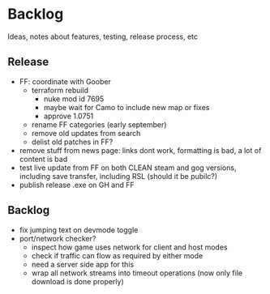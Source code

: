 # Backlog

Ideas, notes about features, testing, release process, etc

## Release

* FF: coordinate with Goober
  * terraform rebuild
    * nuke mod id 7695
    * maybe wait for Camo to include new map or fixes
    * approve 1.0751
  * rename FF categories (early september)
  * remove old updates from search
  * delist old patches in FF?
* remove stuff from news page: links dont work, formatting is bad, a lot of content is bad
* test live update from FF on both CLEAN steam and gog versions, including save transfer, including RSL (should it be pubilc?)
* publish release .exe on GH and FF

## Backlog

* fix jumping text on devmode toggle
* port/network checker?
  * inspect how game uses network for client and host modes
  * check if traffic can flow as required by either mode
  * need a server side app for this
  * wrap all network streams into timeout operations (now only file download is done properly)